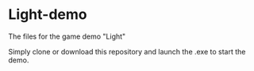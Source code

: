 # Light-demo
The files for the game demo "Light"

Simply clone or download this repository and launch the .exe to start the demo. 
